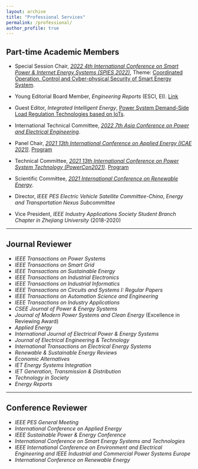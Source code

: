 ```yaml
---
layout: archive
title: "Professional Services"
permalink: /professional/
author_profile: true
---
```






## **Part-time Academic Members**

- Special Session Chair, *[2022 4th International Conference on Smart Power & Internet Energy Systems (SPIES 2022)](http://www.icspies.org/index.html)*, Theme: [Coordinated Operation, Control and Cyber-physical Security of Smart Energy System](https://mp.weixin.qq.com/s/i4-b8Mj30ufvDKmqNfPyiQ).

- Young Editorial Board Member, *Engineering Reports* (ESCI, EI). [Link](https://mp.weixin.qq.com/s/_w874Yys0uEbGtTd5kBrjg)

- Guest Editor, *Integrated Intelligent Energy*, [Power System Demand-Side Load Regulation Technologies based on IoTs](https://huihongxun.github.io/files/Professional_Activities/综合智慧能源_2022年2期_电子版.pdf).

- International Technical Committee, [*2022 7th Asia Conference on Power and Electrical Engineering*](https://www.acpee.net/index.html).

- Panel Chair, *[2021 13th International Conference on Applied Energy (ICAE 2021)](https://applied-energy.org/icae2021/#hero1)*. [Program](https://huihongxun.github.io/files/Professional_Activities/ICAE2021-Program-Book.pdf)

- Technical Committee, *[2021 13th International Conference on Power System Technology (PowerCon2021)](http://powercon2021.csee.org.cn/index.html)*. [Program](https://huihongxun.github.io/files/Professional_Activities/PowerCon2021-Advanced-Program.pdf)

- Scientific Committee, *[2021 International Conference on Renewable Energy](https://premc.org/conferences/icren-renewable-energy/Committee/#menu)*.

- Director, *IEEE PES Electric Vehicle Satellite Committee-China*, *Energy and Transportation Nexus Subcommittee*

- Vice President, *IEEE Industry Applications Society Student Branch Chapter in Zhejiang University* (2018-2020)

  <!-- Program Committee, *2021 International Conference on Power System and Energy Internet*. [Link](http://www.posei.net/) --> <!-- Scientific Committee, *2022 International Conference on Civil, Structural and Environmental Engineering*. [Link](https://www.albedomeetings.com/civilmeet/index.php#) -->





------

## **Journal Reviewer**  

- *IEEE Transactions on Power Systems*
- *IEEE Transactions on Smart Grid*
- *IEEE Transactions on Sustainable Energy*
- *IEEE Transactions on Industrial Electronics*
- *IEEE Transactions on Industrial Informatics*
- *IEEE Transactions on Circuits and Systems I: Regular Papers*
- *IEEE Transactions on Automation Science and Engineering*
- *IEEE Transactions on Industry Applications*
- *CSEE Journal of Power & Energy Systems*
- *Journal of Modern Power Systems and Clean Energy* (Excellence in Reviewing Award)
- *Applied Energy*
- *International Journal of Electrical Power & Energy Systems*
- *Journal of Electrical Engineering & Technology*
- *International Transactions on Electrical Energy Systems*
- *Renewable & Sustainable Energy Reviews*
- *Economic Alternatives*
- *IET Energy Systems Integration*
- *IET Generation, Transmission & Distribution*
- *Technology in Society*
- *Energy Reports*





------

## **Conference Reviewer** 

- *IEEE PES General Meeting*
- *International Conference on Applied Energy*
- *IEEE Sustainable Power & Energy Conference*
- *International Conference on Smart Energy Systems and Technologies*
- *IEEE International Conference on Environment and Electrical Engineering and IEEE Industrial and Commercial Power Systems Europe*
- *International Conference on Renewable Energy*

